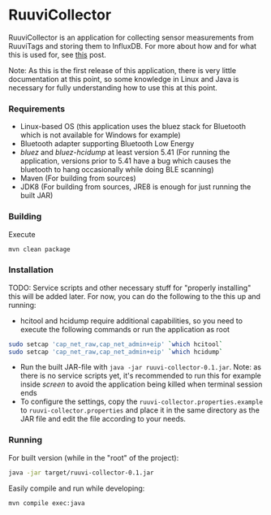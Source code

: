 # RuuviCollector

RuuviCollector is an application for collecting sensor measurements from RuuviTags and storing them to InfluxDB. For more about how and for what this is used for, see [this](https://f.ruuvi.com/t/collecting-ruuvitag-measurements-and-displaying-them-with-grafana/267) post.

Note: As this is the first release of this application, there is very little documentation at this point, so some knowledge in Linux and Java is necessary for fully understanding how to use this at this point.

### Requirements

* Linux-based OS (this application uses the bluez stack for Bluetooth which is not available for Windows for example)
* Bluetooth adapter supporting Bluetooth Low Energy
* *bluez* and *bluez-hcidump* at least version 5.41 (For running the application, versions prior to 5.41 have a bug which causes the bluetooth to hang occasionally while doing BLE scanning)
* Maven (For building from sources)
* JDK8 (For building from sources, JRE8 is enough for just running the built JAR)

### Building

Execute 

```sh
mvn clean package
```

### Installation

TODO: Service scripts and other necessary stuff for "properly installing" this will be added later.
For now, you can do the following to the this up and running:

- hcitool and hcidump require additional capabilities, so you need to execute the following commands or run the application as root
```sh
sudo setcap 'cap_net_raw,cap_net_admin+eip' `which hcitool`
sudo setcap 'cap_net_raw,cap_net_admin+eip' `which hcidump`
```
- Run the built JAR-file with `java -jar ruuvi-collector-0.1.jar`. Note: as there is no service scripts yet, it's recommended to run this for example inside *screen* to avoid the application being killed when terminal session ends
- To configure the settings, copy the `ruuvi-collector.properties.example` to `ruuvi-collector.properties` and place it in the same directory as the JAR file and edit the file according to your needs.

### Running

For built version (while in the "root" of the project):

```sh
java -jar target/ruuvi-collector-0.1.jar
```

Easily compile and run while developing:

```
mvn compile exec:java
```
